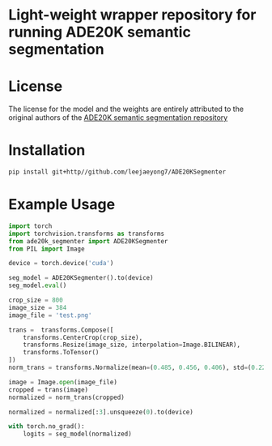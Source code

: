 # Light-weight wrapper repository for running ADE20K semantic segmentation

# License
The license for the model and the weights are entirely attributed to the original authors of the [ADE20K semantic segmentation repository](https://github.com/CSAILVision/semantic-segmentation-pytorch)

# Installation
```bash
pip install git+http//github.com/leejaeyong7/ADE20KSegmenter
```

# Example Usage
```python
import torch
import torchvision.transforms as transforms
from ade20k_segmenter import ADE20KSegmenter
from PIL import Image

device = torch.device('cuda')

seg_model = ADE20KSegmenter().to(device)
seg_model.eval()

crop_size = 800
image_size = 384
image_file = 'test.png'

trans =  transforms.Compose([
    transforms.CenterCrop(crop_size),
    transforms.Resize(image_size, interpolation=Image.BILINEAR),
    transforms.ToTensor()
])
norm_trans = transforms.Normalize(mean=(0.485, 0.456, 0.406), std=(0.229, 0.224, 0.225))

image = Image.open(image_file)
cropped = trans(image)
normalized = norm_trans(cropped)

normalized = normalized[:3].unsqueeze(0).to(device)

with torch.no_grad():
    logits = seg_model(normalized)
```